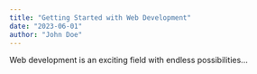 ```yaml
---
title: "Getting Started with Web Development"
date: "2023-06-01"
author: "John Doe"
---
```


Web development is an exciting field with endless possibilities...
